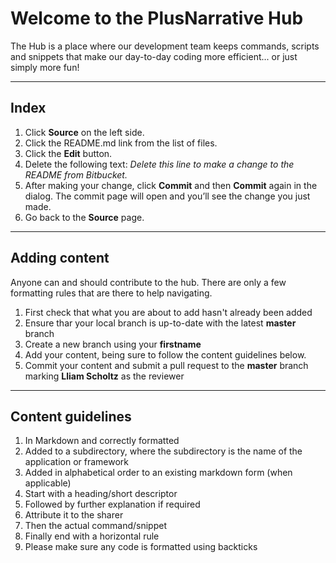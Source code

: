 # Welcome to the PlusNarrative Hub

The Hub is a place where our development team keeps commands, scripts and snippets that make our day-to-day coding more efficient... or just simply more fun!

---

## Index

1. Click **Source** on the left side.
2. Click the README.md link from the list of files.
3. Click the **Edit** button.
4. Delete the following text: *Delete this line to make a change to the README from Bitbucket.*
5. After making your change, click **Commit** and then **Commit** again in the dialog. The commit page will open and you’ll see the change you just made.
6. Go back to the **Source** page.

---

## Adding content

Anyone can and should contribute to the hub. There are only a few formatting rules that are there to help navigating. 

1. First check that what you are about to add hasn't already been added
2. Ensure thar your local branch is up-to-date with the latest **master** branch
3. Create a new branch using your **firstname**
4. Add your content, being sure to follow the content guidelines below.
5. Commit your content and submit a pull request to the **master** branch marking **Lliam Scholtz** as the reviewer

---

## Content guidelines

1. In Markdown and correctly formatted
2. Added to a subdirectory, where the subdirectory is the name of the application or framework
3. Added in alphabetical order to an existing markdown form (when applicable)
4. Start with a heading/short descriptor
5. Followed by further explanation if required
6. Attribute it to the sharer
7. Then the actual command/snippet
8. Finally end with a horizontal rule
9. Please make sure any code is formatted using backticks